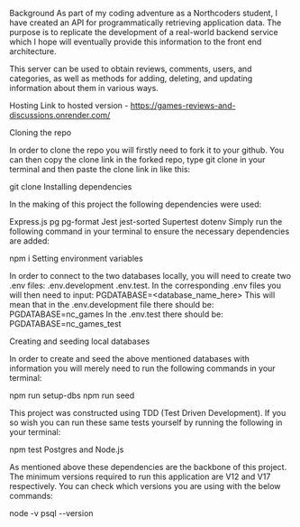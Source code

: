 Background
As part of my coding adventure as a Northcoders student, I have created an API for programmatically retrieving application data. The purpose is to replicate the development of a real-world backend service which I hope will eventually provide this information to the front end architecture.

This server can be used to obtain reviews, comments, users, and categories, as well as methods for adding, deleting, and updating information about them in various ways.

Hosting
Link to hosted version - https://games-reviews-and-discussions.onrender.com/

Cloning the repo

In order to clone the repo you will firstly need to fork it to your github. You can then copy the clone link in the forked repo, type git clone in your terminal and then paste the clone link in like this:

git clone <clone link from forked repo>
Installing dependencies

In the making of this project the following dependencies were used:

Express.js
pg
pg-format
Jest
jest-sorted
Supertest
dotenv
Simply run the following command in your terminal to ensure the necessary dependencies are added:

npm i
Setting environment variables

In order to connect to the two databases locally, you will need to create two .env files: .env.development .env.test. In the corresponding .env files you will then need to input: PGDATABASE=<database_name_here>
This will mean that in the .env.development file there should be: PGDATABASE=nc_games
In the .env.test there should be: PGDATABASE=nc_games_test

Creating and seeding local databases

In order to create and seed the above mentioned databases with information you will merely need to run the following commands in your terminal:

npm run setup-dbs
npm run seed


This project was constructed using TDD (Test Driven Development). If you so wish you can run these same tests yourself by running the following in your terminal:

npm test
Postgres and Node.js

As mentioned above these dependencies are the backbone of this project. The minimum versions required to run this application are V12 and V17 respectively. You can check which versions you are using with the below commands:

node -v
psql --version

